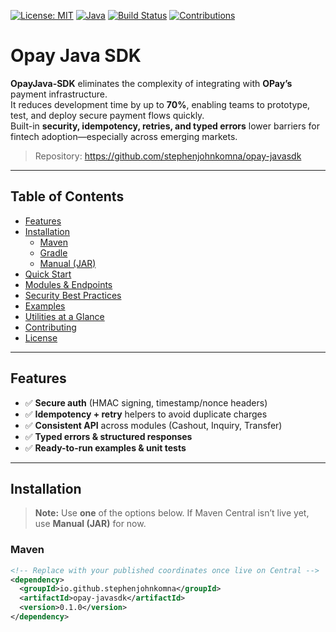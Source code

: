 [![License: MIT](https://img.shields.io/badge/License-MIT-yellow.svg)](LICENSE)
[![Java](https://img.shields.io/badge/Java-17-blue)]()
[![Build Status](https://img.shields.io/badge/build-passing-brightgreen)]()
[![Contributions](https://img.shields.io/badge/contributions-welcome-orange)]()

# Opay Java SDK

**OpayJava-SDK** eliminates the complexity of integrating with **OPay’s** payment infrastructure.  
It reduces development time by up to **70%**, enabling teams to prototype, test, and deploy secure payment flows quickly.  
Built-in **security, idempotency, retries, and typed errors** lower barriers for fintech adoption—especially across emerging markets.

> Repository: https://github.com/stephenjohnkomna/opay-javasdk

---

## Table of Contents
- [Features](#features)
- [Installation](#installation)
  - [Maven](#maven)
  - [Gradle](#gradle)
  - [Manual (JAR)](#manual-jar)
- [Quick Start](#quick-start)
- [Modules & Endpoints](#modules--endpoints)
- [Security Best Practices](#security-best-practices)
- [Examples](#examples)
- [Utilities at a Glance](#utilities-at-a-glance)
- [Contributing](#contributing)
- [License](#license)

---

## Features
- ✅ **Secure auth** (HMAC signing, timestamp/nonce headers)
- ✅ **Idempotency + retry** helpers to avoid duplicate charges
- ✅ **Consistent API** across modules (Cashout, Inquiry, Transfer)
- ✅ **Typed errors & structured responses**
- ✅ **Ready-to-run examples & unit tests**

---

## Installation

> **Note:** Use **one** of the options below. If Maven Central isn’t live yet, use **Manual (JAR)** for now.

### Maven
```xml
<!-- Replace with your published coordinates once live on Central -->
<dependency>
  <groupId>io.github.stephenjohnkomna</groupId>
  <artifactId>opay-javasdk</artifactId>
  <version>0.1.0</version>
</dependency>
